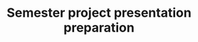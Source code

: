 ---
layout: post
title:  "Semester project presentation preparation"
day:    "Tue, April 5"
time:   "10:30 AM - 12:30 PM"
meta:   "In this lecture we review all together your presentantion for the upcoming semester project proposal. Ready, steady, pitch!"
hide: true
---